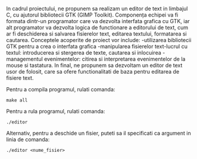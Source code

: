   In cadrul proiectului, ne propunem sa realizam un editor
de text in limbajul C, cu ajutorul bibliotecii GTK (GIMP Toolkit).
Componența echipei va fi formata dintr-un programator 
care va dezvolta interfata grafica cu GTK, iar alt programator va 
dezvolta logica de functionare a editorului de text, cum ar fi 
deschiderea si salvarea fisierelor text, editarea textului, 
formatarea si cautarea.
Conceptele acoperite de proiect vor include:
-utilizarea bibliotecii GTK pentru a crea o interfata grafica
-manipularea fisierelor text-lucrul cu textul: introducerea 
si stergerea de texte, cautarea si inlocuirea
-managementul evenimentelor: citirea si interpretarea 
evenimentelor de la mouse si tastatura.
In final, ne propunem sa dezvoltam un editor de text usor 
de folosit, care sa ofere functionalitati de baza pentru editarea 
de fisiere text.

Pentru a compila programul, rulati comanda:

```
make all
```

Pentru a rula programul, rulati comanda:

```
./editor
```

Alternativ, pentru a deschide un fisier, puteti sa il specificati ca argument in linia de comanda:

```
./editor <nume_fisier>
```
